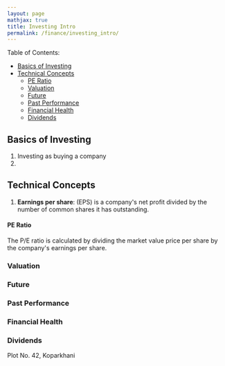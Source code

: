 ```yaml
---
layout: page
mathjax: true
title: Investing Intro
permalink: /finance/investing_intro/
---
```


Table of Contents: 

- [Basics of Investing](#basics-of-investing)
- [Technical Concepts](#technical-concepts)
    - [PE Ratio](#pe-ratio)
  - [Valuation](#valuation)
  - [Future](#future)
  - [Past Performance](#past-performance)
  - [Financial Health](#financial-health)
  - [Dividends](#dividends)

## Basics of Investing
1. Investing as buying a company
2. 

## Technical Concepts
1. **Earnings per share**: (EPS) is a company's net profit divided by the number of common shares it has outstanding.


#### PE Ratio
The P/E ratio is calculated by dividing the market value price per share by the company's earnings per share.

### Valuation
### Future  
### Past Performance
### Financial Health
### Dividends  


Plot No. 42, Koparkhani

